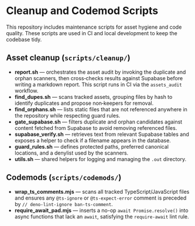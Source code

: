 # Cleanup and Codemod Scripts

This repository includes maintenance scripts for asset hygiene and code quality.
These scripts are used in CI and local development to keep the codebase tidy.

## Asset cleanup (`scripts/cleanup/`)

- **report.sh** &mdash; orchestrates the asset audit by invoking the duplicate
  and orphan scanners, then cross‑checks results against Supabase before writing
  a markdown report. This script runs in CI via the `assets_audit` workflow.
- **find_dupes.sh** &mdash; scans tracked assets, grouping files by hash to
  identify duplicates and propose non‑keepers for removal.
- **find_orphans.sh** &mdash; lists static files that are not referenced
  anywhere in the repository while respecting guard rules.
- **gate_supabase.sh** &mdash; filters duplicate and orphan candidates against
  content fetched from Supabase to avoid removing referenced files.
- **supabase_verify.sh** &mdash; retrieves text from relevant Supabase tables
  and exposes a helper to check if a filename appears in the database.
- **guard_rules.sh** &mdash; defines protected paths, preferred canonical
  locations, and a denylist used by the scanners.
- **utils.sh** &mdash; shared helpers for logging and managing the `.out`
  directory.

## Codemods (`scripts/codemods/`)

- **wrap_ts_comments.mjs** &mdash; scans all tracked TypeScript/JavaScript files
  and ensures any `@ts-ignore` or `@ts-expect-error` comment is preceded by
  `// deno-lint-ignore ban-ts-comment`.
- **require_await_pad.mjs** &mdash; inserts a no-op `await Promise.resolve()`
  into async functions that lack an `await`, satisfying the `require-await` lint
  rule.

